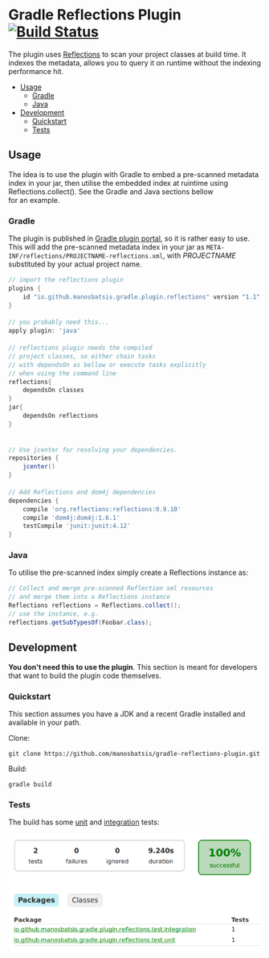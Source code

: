 # Gradle Reflections Plugin [![Build Status](https://travis-ci.org/manosbatsis/gradle-reflections-plugin.svg?branch=master)](https://travis-ci.org/manosbatsis/gradle-reflections-plugin)

The plugin uses [Reflections](https://github.com/ronmamo/reflections) to scan your project classes at build time.
It indexes the metadata, allows you to query it on runtime without the indexing performance hit.

<!-- TOC depthFrom:2 depthTo:6 withLinks:1 updateOnSave:1 orderedList:0 -->

- [Usage](#usage)
	- [Gradle](#gradle)
	- [Java](#java)
- [Development](#development)
	- [Quickstart](#quickstart)
	- [Tests](#tests)

<!-- /TOC -->

## Usage

The idea is to use the plugin with Gradle to embed a pre-scanned metadata index in your jar,
then utilise the embedded index at ruintime using Reflections.collect(). See the Gradle and Java sections bellow  
for an example.   

### Gradle

The plugin is published in [Gradle plugin portal](https://plugins.gradle.org/plugin/io.github.manosbatsis.gradle.plugin.reflections),
so it is rather easy to use. This will add the pre-scanned
metadata index in your jar as `META-INF/reflections/PROJECTNAME-reflections.xml`, with
*PROJECTNAME* substituted by your actual project name.

```gradle
// import the reflections plugin
plugins {
	id "io.github.manosbatsis.gradle.plugin.reflections" version "1.1"
}

// you probably need this...
apply plugin: 'java'

// reflections plugin needs the compiled
// project classes, so either chain tasks
// with dependsOn as bellow or execute tasks explicitly
// when using the command line
reflections{
    dependsOn classes
}
jar{
    dependsOn reflections
}


// Use jcenter for resolving your dependencies.
repositories {
	jcenter()
}

// Add Reflections and dom4j dependencies
dependencies {
	compile 'org.reflections:reflections:0.9.10'
	compile 'dom4j:dom4j:1.6.1'
	testCompile 'junit:junit:4.12'
}
```

### Java

To utilise the pre-scanned index simply create a Reflections instance as:

```java
// Collect and merge pre-scanned Reflection xml resources
// and merge them into a Reflections instance
Reflections reflections = Reflections.collect();
// use the instance, e.g.
reflections.getSubTypesOf(Foobar.class);
```

## Development

**You don't need this to use the plugin**. This section is meant for developers that want to build the plugin code themselves.

### Quickstart

This section assumes you have a JDK and a recent Gradle installed and available in your path.

Clone:

```
git clone https://github.com/manosbatsis/gradle-reflections-plugin.git
```

Build:

```
gradle build
```

### Tests

The build has some [unit](src/test/java/io/github/manosbatsis/gradle/plugin/reflections/test/unit/ReflectionsPluginTest.java) and [integration](src/test/groovy/io/github/manosbatsis/gradle/plugin/reflections/test/integration/SimpleProjectIT.groovy) tests:

<img src="src/etc/doc/test-summary.png">

